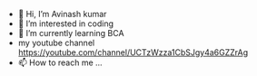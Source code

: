 - 👋 Hi, I’m Avinash kumar
- 👀 I’m interested in coding
- 🌱 I’m currently learning BCA
- my youtube channel https://youtube.com/channel/UCTzWzza1CbSJgy4a6GZZrAg
- 📫 How to reach me ...

<!---
ak42011/ak42011 is a ✨ special ✨ repository because its `README.md` (this file) appears on your GitHub profile.
You can click the Preview link to take a look at your changes.
--->
